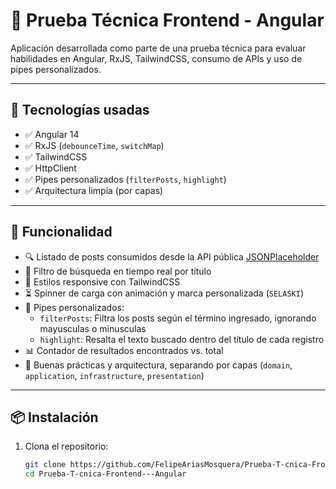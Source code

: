 # 🧪 Prueba Técnica Frontend - Angular

Aplicación desarrollada como parte de una prueba técnica para evaluar habilidades en Angular, RxJS, TailwindCSS, consumo de APIs y uso de pipes personalizados.

---

## 🚀 Tecnologías usadas

- ✅ Angular 14
- ✅ RxJS (`debounceTime`, `switchMap`)
- ✅ TailwindCSS
- ✅ HttpClient
- ✅ Pipes personalizados (`filterPosts`, `highlight`)
- ✅ Arquitectura limpia (por capas)

---

## 🎯 Funcionalidad

- 🔍 Listado de posts consumidos desde la API pública [JSONPlaceholder](https://jsonplaceholder.typicode.com/posts)
- 🔎 Filtro de búsqueda en tiempo real por título
- 🎨 Estilos responsive con TailwindCSS
- ⏳ Spinner de carga con animación y marca personalizada (`SELASKI`)
- 🧠 Pipes personalizados:
  - `filterPosts`: Filtra los posts según el término ingresado, ignorando mayusculas o minusculas
  - `highlight`: Resalta el texto buscado dentro del título de cada registro
- 📊 Contador de resultados encontrados vs. total
- 🧼 Buenas prácticas y arquitectura, separando por capas (`domain`, `application`, `infrastructure`, `presentation`)

---

## 📦 Instalación

1. Clona el repositorio:
   ```bash
   git clone https://github.com/FelipeAriasMosquera/Prueba-T-cnica-Frontend---Angular.git
   cd Prueba-T-cnica-Frontend---Angular
